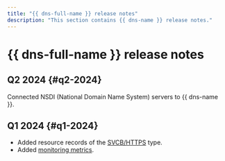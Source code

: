 ```yaml
---
title: "{{ dns-full-name }} release notes"
description: "This section contains {{ dns-name }} release notes."
---
```


# {{ dns-full-name }} release notes

## Q2 2024 {#q2-2024}

Connected NSDI (National Domain Name System) servers to {{ dns-name }}.

## Q1 2024 {#q1-2024}

* Added resource records of the [SVCB/HTTPS](./concepts/resource-record.md#svcb-and-https-svcb-https) type.
* Added [monitoring metrics](./metrics.md).

